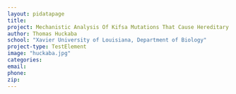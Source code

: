 ```yaml
---
layout: pidatapage
title:
project: Mechanistic Analysis Of Kifsa Mutations That Cause Hereditary Spastic Paraplegia
author: Thomas Huckaba
school: "Xavier University of Louisiana, Department of Biology"
project-type: TestElement
image: "huckaba.jpg"
categories:
email:
phone:
zip:
---
```

